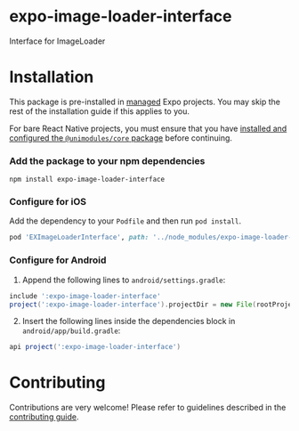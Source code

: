 # expo-image-loader-interface

Interface for ImageLoader

# Installation

This package is pre-installed in [managed](https://docs.expo.io/versions/latest/introduction/managed-vs-bare/) Expo projects. You may skip the rest of the installation guide if this applies to you.

For bare React Native projects, you must ensure that you have [installed and configured the `@unimodules/core` package](https://github.com/unimodules/core) before continuing.

### Add the package to your npm dependencies

```
npm install expo-image-loader-interface
```

### Configure for iOS

Add the dependency to your `Podfile` and then run `pod install`.

```ruby
pod 'EXImageLoaderInterface', path: '../node_modules/expo-image-loader-interface/ios'
```

### Configure for Android

1. Append the following lines to `android/settings.gradle`:

```gradle
include ':expo-image-loader-interface'
project(':expo-image-loader-interface').projectDir = new File(rootProject.projectDir, '../node_modules/expo-image-loader-interface/android')
```

2. Insert the following lines inside the dependencies block in `android/app/build.gradle`:
```gradle
api project(':expo-image-loader-interface')
```

# Contributing

Contributions are very welcome! Please refer to guidelines described in the [contributing guide]( https://github.com/expo/expo#contributing).
